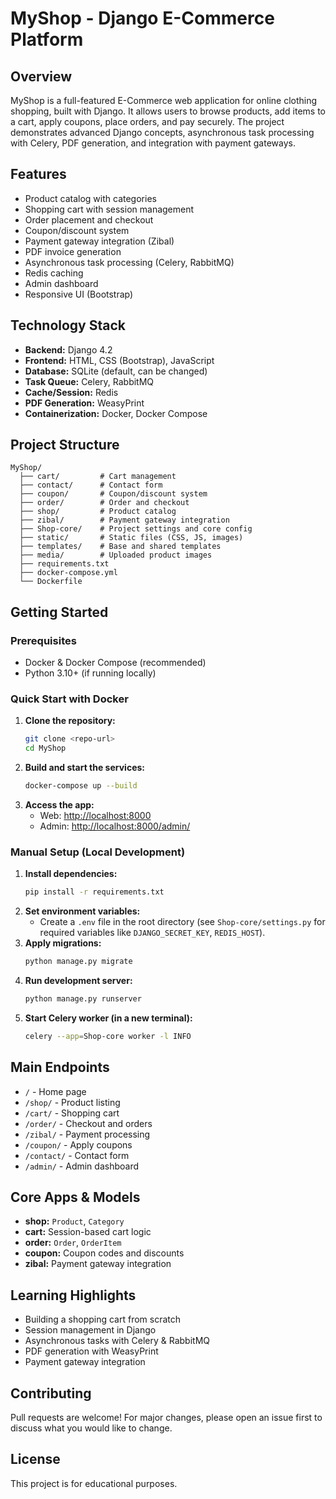 # MyShop - Django E-Commerce Platform

## Overview

MyShop is a full-featured E-Commerce web application for online clothing shopping, built with Django. It allows users to browse products, add items to a cart, apply coupons, place orders, and pay securely. The project demonstrates advanced Django concepts, asynchronous task processing with Celery, PDF generation, and integration with payment gateways.

## Features
- Product catalog with categories
- Shopping cart with session management
- Order placement and checkout
- Coupon/discount system
- Payment gateway integration (Zibal)
- PDF invoice generation
- Asynchronous task processing (Celery, RabbitMQ)
- Redis caching
- Admin dashboard
- Responsive UI (Bootstrap)

## Technology Stack
- **Backend:** Django 4.2
- **Frontend:** HTML, CSS (Bootstrap), JavaScript
- **Database:** SQLite (default, can be changed)
- **Task Queue:** Celery, RabbitMQ
- **Cache/Session:** Redis
- **PDF Generation:** WeasyPrint
- **Containerization:** Docker, Docker Compose

## Project Structure
```
MyShop/
  ├── cart/         # Cart management
  ├── contact/      # Contact form
  ├── coupon/       # Coupon/discount system
  ├── order/        # Order and checkout
  ├── shop/         # Product catalog
  ├── zibal/        # Payment gateway integration
  ├── Shop-core/    # Project settings and core config
  ├── static/       # Static files (CSS, JS, images)
  ├── templates/    # Base and shared templates
  ├── media/        # Uploaded product images
  ├── requirements.txt
  ├── docker-compose.yml
  └── Dockerfile
```

## Getting Started

### Prerequisites
- Docker & Docker Compose (recommended)
- Python 3.10+ (if running locally)

### Quick Start with Docker
1. **Clone the repository:**
   ```bash
   git clone <repo-url>
   cd MyShop
   ```
2. **Build and start the services:**
   ```bash
   docker-compose up --build
   ```
3. **Access the app:**
   - Web: [http://localhost:8000](http://localhost:8000)
   - Admin: [http://localhost:8000/admin/](http://localhost:8000/admin/)

### Manual Setup (Local Development)
1. **Install dependencies:**
   ```bash
   pip install -r requirements.txt
   ```
2. **Set environment variables:**
   - Create a `.env` file in the root directory (see `Shop-core/settings.py` for required variables like `DJANGO_SECRET_KEY`, `REDIS_HOST`).
3. **Apply migrations:**
   ```bash
   python manage.py migrate
   ```
4. **Run development server:**
   ```bash
   python manage.py runserver
   ```
5. **Start Celery worker (in a new terminal):**
   ```bash
   celery --app=Shop-core worker -l INFO
   ```

## Main Endpoints
- `/` - Home page
- `/shop/` - Product listing
- `/cart/` - Shopping cart
- `/order/` - Checkout and orders
- `/zibal/` - Payment processing
- `/coupon/` - Apply coupons
- `/contact/` - Contact form
- `/admin/` - Admin dashboard

## Core Apps & Models
- **shop:** `Product`, `Category`
- **cart:** Session-based cart logic
- **order:** `Order`, `OrderItem`
- **coupon:** Coupon codes and discounts
- **zibal:** Payment gateway integration

## Learning Highlights
- Building a shopping cart from scratch
- Session management in Django
- Asynchronous tasks with Celery & RabbitMQ
- PDF generation with WeasyPrint
- Payment gateway integration

## Contributing
Pull requests are welcome! For major changes, please open an issue first to discuss what you would like to change.

## License
This project is for educational purposes. 
